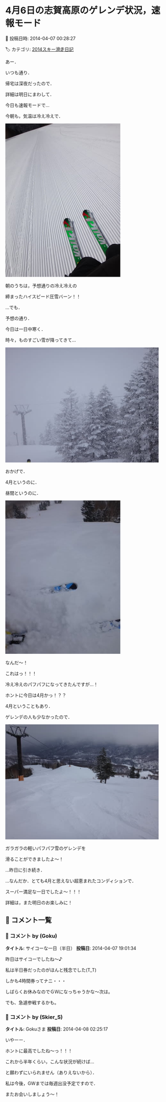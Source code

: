 # 4月6日の志賀高原のゲレンデ状況，速報モード

📅 投稿日時: 2014-04-07 00:28:27

🏷️ カテゴリ: [2014スキー滑走日記](c992167609b6415052179ee69ea1ea7d8.md)

あー．





いつも通り．


帰宅は深夜だったので．


詳細は明日にまわして．


今日も速報モードで…





今朝も，気温は冷え冷えで．




![420da4931ad716c02b807cfddc6377ef.jpg](images/420da4931ad716c02b807cfddc6377ef.jpg)




朝のうちは，予想通りの冷え冷えの


締まったハイスピード圧雪バーン！！





…でも．


予想の通り．


今日は一日中寒く．


時々，ものすごい雪が降ってきて…




![43ecf7303173f2b2e4da07c32778d604.jpg](images/43ecf7303173f2b2e4da07c32778d604.jpg)




おかげで．


4月というのに．


昼間というのに．




![dbe999a60aa4595f84e4f1bb0003ad8d.jpg](images/dbe999a60aa4595f84e4f1bb0003ad8d.jpg)




なんだ～！


これはっ！！！


冷え冷えのパフパフになってきたんですが…！


ホントに今日は4月かっ！？？





4月ということもあり．


ゲレンデの人も少なかったので．




![670c575483c686a4f28137b8858efe55.jpg](images/670c575483c686a4f28137b8858efe55.jpg)




ガラガラの軽いパフパフ雪のゲレンデを


滑ることができましたよ～！





…昨日に引き続き．


…なんだか．とても4月と思えない超恵まれたコンディションで．


スーパー満足な一日でしたよ～！！！





詳細は，また明日のお楽しみに！

## 💬 コメント一覧

### 💬 コメント by (Goku)
**タイトル**: サイコーな一日（半日）
**投稿日**: 2014-04-07 19:01:34

昨日はサイコーでしたね～♪



私は半日券だったのがほんと残念でした(T_T)

しかも4時間券ってナニ・・・



しばらくお休みなのでＧＷになっちゃうかな～次は。

でも、急遽参戦するかも。

### 💬 コメント by (Skier_S)
**タイトル**: Gokuさま
**投稿日**: 2014-04-08 02:25:17

いやーー．

ホントに最高でしたね～っ！！！

これから半年くらい，こんな状況が続けば…

と願わずにいられません（ありえないから）．



私は今後，GWまでは毎週出没予定ですので．

またお会いしましょう～！

